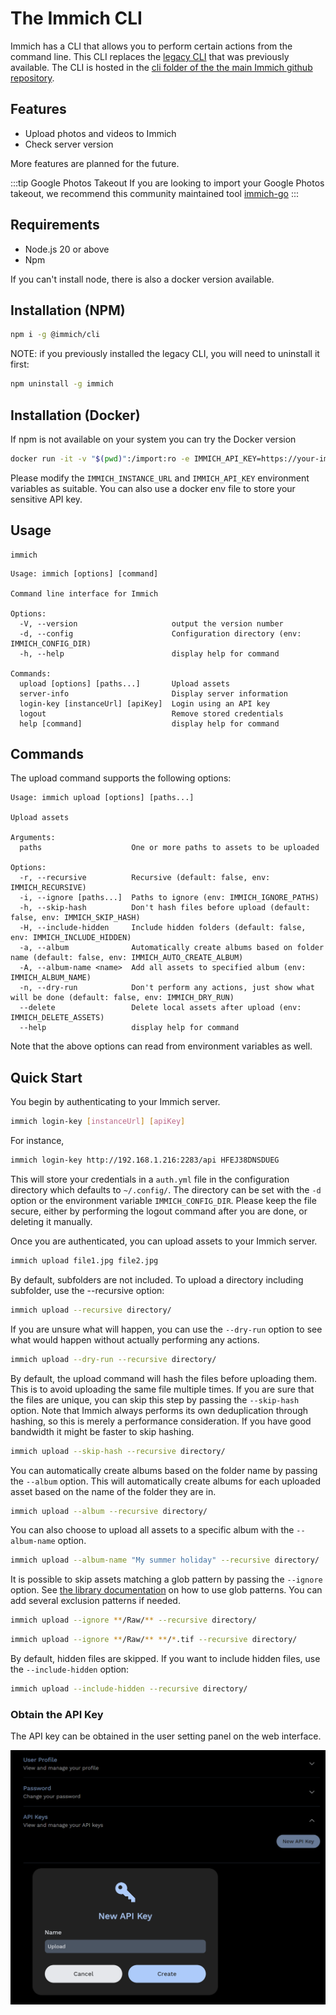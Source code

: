 # The Immich CLI

Immich has a CLI that allows you to perform certain actions from the command line. This CLI replaces the [legacy CLI](https://github.com/immich-app/CLI) that was previously available. The CLI is hosted in the [cli folder of the the main Immich github repository](https://github.com/immich-app/immich/tree/main/cli).

## Features

- Upload photos and videos to Immich
- Check server version

More features are planned for the future.

:::tip Google Photos Takeout
If you are looking to import your Google Photos takeout, we recommend this community maintained tool [immich-go](https://github.com/simulot/immich-go)
:::

## Requirements

- Node.js 20 or above
- Npm

If you can't install node, there is also a docker version available.

## Installation (NPM)

```bash
npm i -g @immich/cli
```

NOTE: if you previously installed the legacy CLI, you will need to uninstall it first:

```bash
npm uninstall -g immich
```

## Installation (Docker)

If npm is not available on your system you can try the Docker version

```bash
docker run -it -v "$(pwd)":/import:ro -e IMMICH_API_KEY=https://your-immich-instance/api -e IMMICH_API_KEY=your-api-key ghcr.io/immich-app/immich-cli:latest
```

Please modify the `IMMICH_INSTANCE_URL` and `IMMICH_API_KEY` environment variables as suitable. You can also use a docker env file to store your sensitive API key.

## Usage

```
immich
```

```
Usage: immich [options] [command]

Command line interface for Immich

Options:
  -V, --version                     output the version number
  -d, --config                      Configuration directory (env: IMMICH_CONFIG_DIR)
  -h, --help                        display help for command

Commands:
  upload [options] [paths...]       Upload assets
  server-info                       Display server information
  login-key [instanceUrl] [apiKey]  Login using an API key
  logout                            Remove stored credentials
  help [command]                    display help for command
```

## Commands

The upload command supports the following options:

```
Usage: immich upload [options] [paths...]

Upload assets

Arguments:
  paths                    One or more paths to assets to be uploaded

Options:
  -r, --recursive          Recursive (default: false, env: IMMICH_RECURSIVE)
  -i, --ignore [paths...]  Paths to ignore (env: IMMICH_IGNORE_PATHS)
  -h, --skip-hash          Don't hash files before upload (default: false, env: IMMICH_SKIP_HASH)
  -H, --include-hidden     Include hidden folders (default: false, env: IMMICH_INCLUDE_HIDDEN)
  -a, --album              Automatically create albums based on folder name (default: false, env: IMMICH_AUTO_CREATE_ALBUM)
  -A, --album-name <name>  Add all assets to specified album (env: IMMICH_ALBUM_NAME)
  -n, --dry-run            Don't perform any actions, just show what will be done (default: false, env: IMMICH_DRY_RUN)
  --delete                 Delete local assets after upload (env: IMMICH_DELETE_ASSETS)
  --help                   display help for command
```

Note that the above options can read from environment variables as well.

## Quick Start

You begin by authenticating to your Immich server.

```bash
immich login-key [instanceUrl] [apiKey]
```

For instance,

```bash
immich login-key http://192.168.1.216:2283/api HFEJ38DNSDUEG
```

This will store your credentials in a `auth.yml` file in the configuration directory which defaults to `~/.config/`. The directory can be set with the `-d` option or the environment variable `IMMICH_CONFIG_DIR`. Please keep the file secure, either by performing the logout command after you are done, or deleting it manually.

Once you are authenticated, you can upload assets to your Immich server.

```bash
immich upload file1.jpg file2.jpg
```

By default, subfolders are not included. To upload a directory including subfolder, use the --recursive option:

```bash
immich upload --recursive directory/
```

If you are unsure what will happen, you can use the `--dry-run` option to see what would happen without actually performing any actions.

```bash
immich upload --dry-run --recursive directory/
```

By default, the upload command will hash the files before uploading them. This is to avoid uploading the same file multiple times. If you are sure that the files are unique, you can skip this step by passing the `--skip-hash` option. Note that Immich always performs its own deduplication through hashing, so this is merely a performance consideration. If you have good bandwidth it might be faster to skip hashing.

```bash
immich upload --skip-hash --recursive directory/
```

You can automatically create albums based on the folder name by passing the `--album` option. This will automatically create albums for each uploaded asset based on the name of the folder they are in.

```bash
immich upload --album --recursive directory/
```

You can also choose to upload all assets to a specific album with the `--album-name` option.

```bash
immich upload --album-name "My summer holiday" --recursive directory/
```

It is possible to skip assets matching a glob pattern by passing the `--ignore` option. See [the library documentation](docs/features/libraries.md) on how to use glob patterns. You can add several exclusion patterns if needed.

```bash
immich upload --ignore **/Raw/** --recursive directory/
```

```bash
immich upload --ignore **/Raw/** **/*.tif --recursive directory/
```

By default, hidden files are skipped. If you want to include hidden files, use the `--include-hidden` option:

```bash
immich upload --include-hidden --recursive directory/
```

### Obtain the API Key

The API key can be obtained in the user setting panel on the web interface.

![Obtain Api Key](./img/obtain-api-key.png)
